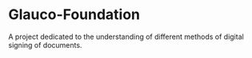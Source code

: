 # Glauco-Foundation
A project dedicated to the understanding of different methods of digital signing of documents.
